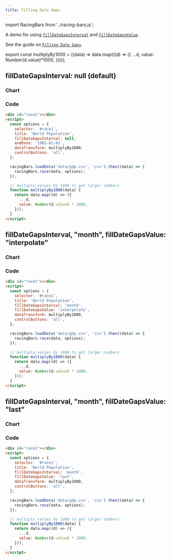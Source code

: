 ```yaml
---
title: Filling Date Gaps
---
```


import RacingBars from '../racing-bars.js';

A demo for using [`fillDateGapsInterval`](/docs/documentation/options#filldategapsinterval) and [`fillDateGapsValue`](/docs/documentation/options#filldategapsvalue).

See the guide on [`Filling Date Gaps`](/docs/guides/fill-date-gaps).

<!--truncate-->

<!-- prettier-ignore-start -->

export const multiplyBy1000 = ((data) => data.map(((d) => ({
  ...d,
value: Number(d.value)*1000,
}))));

<!-- prettier-ignore-end -->

## fillDateGapsInterval: null (default)

### Chart

<div>
  <RacingBars
    dataUrl="/data/population.csv"
    dataType="csv"
    title="World Population"
    fillDateGapsInterval={null}
    dataTransform={multiplyBy1000}
    controlButtons="all"
/>
</div>

### Code

```html {6}
<div id="race1"></div>
<script>
  const options = {
    selector: '#race1',
    title: 'World Population',
    fillDateGapsInterval: null,
    endDate: '1965-01-01',
    dataTransform: multiplyBy1000,
    controlButtons: 'all',
  };

  racingBars.loadData('data/gdp.csv', 'csv').then((data) => {
    racingBars.race(data, options);
  });

  // multiply values by 1000 to get larger numbers
  function multiplyBy1000(data) {
    return data.map((d) => ({
      ...d,
      value: Number(d.value) * 1000,
    }));
  }
</script>
```

## fillDateGapsInterval, "month", fillDateGapsValue: "interpolate"

### Chart

<div>
  <RacingBars
    dataUrl="/data/population.csv"
    dataType="csv"
    title="World Population"
    fillDateGapsInterval="month"
    fillDateGapsValue="interpolate"
    dataTransform={multiplyBy1000}
    controlButtons="all"
/>
</div>

### Code

```html {6,7}
<div id="race1"></div>
<script>
  const options = {
    selector: '#race1',
    title: 'World Population',
    fillDateGapsInterval: 'month',
    fillDateGapsValue: 'interpolate',
    dataTransform: multiplyBy1000,
    controlButtons: 'all',
  };

  racingBars.loadData('data/gdp.csv', 'csv').then((data) => {
    racingBars.race(data, options);
  });

  // multiply values by 1000 to get larger numbers
  function multiplyBy1000(data) {
    return data.map((d) => ({
      ...d,
      value: Number(d.value) * 1000,
    }));
  }
</script>
```

## fillDateGapsInterval, "month", fillDateGapsValue: "last"

### Chart

<div>
  <RacingBars
    dataUrl="/data/population.csv"
    dataType="csv"
    title="World Population"
    fillDateGapsInterval="month"
    fillDateGapsValue="last"
    dataTransform={multiplyBy1000}
    controlButtons="all"
/>
</div>

### Code

```html {6,7}
<div id="race1"></div>
<script>
  const options = {
    selector: '#race1',
    title: 'World Population',
    fillDateGapsInterval: 'month',
    fillDateGapsValue: 'last',
    dataTransform: multiplyBy1000,
    controlButtons: 'all',
  };

  racingBars.loadData('data/gdp.csv', 'csv').then((data) => {
    racingBars.race(data, options);
  });

  // multiply values by 1000 to get larger numbers
  function multiplyBy1000(data) {
    return data.map((d) => ({
      ...d,
      value: Number(d.value) * 1000,
    }));
  }
</script>
```
